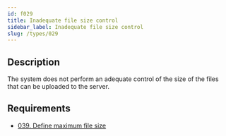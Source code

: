 ```yaml
---
id: f029
title: Inadequate file size control
sidebar_label: Inadequate file size control
slug: /types/029
---
```


## Description

The system does not perform an adequate control of the size of the files that
can be uploaded to the server.

## Requirements

- [039. Define maximum file size](/criteria/files/039)
